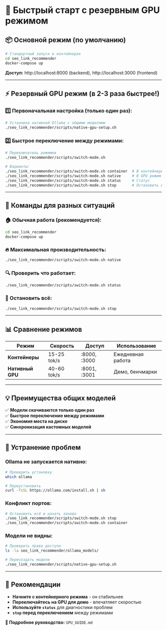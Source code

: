 # 🚀 Быстрый старт с резервным GPU режимом

## 📦 Основной режим (по умолчанию)
```bash
# Стандартный запуск в контейнерах
cd seo_link_recommender
docker-compose up
```
**Доступ:** http://localhost:8000 (backend), http://localhost:3000 (frontend)

---

## ⚡ Резервный GPU режим (в 2-3 раза быстрее!)

### 1️⃣ Первоначальная настройка (только один раз):
```bash
# Установка нативной Ollama с общими моделями
./seo_link_recommender/scripts/native-gpu-setup.sh
```

### 2️⃣ Быстрое переключение между режимами:
```bash
# Переключатель режимов
./seo_link_recommender/scripts/switch-mode.sh

# Варианты:
./seo_link_recommender/scripts/switch-mode.sh container  # В контейнеры  
./seo_link_recommender/scripts/switch-mode.sh native     # В GPU режим
./seo_link_recommender/scripts/switch-mode.sh status     # Статус
./seo_link_recommender/scripts/switch-mode.sh stop       # Остановить всё
```

---

## 🔄 Команды для разных ситуаций

### 🏠 Обычная работа (рекомендуется):
```bash
cd seo_link_recommender
docker-compose up
```

### 🔥 Максимальная производительность:
```bash  
./seo_link_recommender/scripts/switch-mode.sh native
```

### 🔍 Проверить что работает:
```bash
./seo_link_recommender/scripts/switch-mode.sh status
```

### 🛑 Остановить всё:
```bash
./seo_link_recommender/scripts/switch-mode.sh stop
```

---

## 📊 Сравнение режимов

| Режим | Скорость | Доступ | Использование |
|-------|----------|--------|--------------|
| **Контейнеры** | 15-25 tok/s | :8000, :3000 | Ежедневная работа |
| **Нативный GPU** | 40-60 tok/s | :8001, :3001 | Демо, бенчмарки |

---

## 💡 Преимущества общих моделей

✅ **Модели скачиваются только один раз**  
✅ **Быстрое переключение между режимами**  
✅ **Экономия места на диске**  
✅ **Синхронизация кастомных моделей**

---

## 🔧 Устранение проблем

### Ollama не запускается нативно:
```bash
# Проверить установку
which ollama

# Переустановить
curl -fsSL https://ollama.com/install.sh | sh
```

### Конфликт портов:
```bash
# Остановить всё и начать заново
./seo_link_recommender/scripts/switch-mode.sh stop
./seo_link_recommender/scripts/switch-mode.sh container
```

### Модели не видны:
```bash
# Проверить права доступа
ls -la seo_link_recommender/ollama_models/

# Пересоздать модели
./seo_link_recommender/scripts/native-gpu-setup.sh
```

---

## 🎯 Рекомендации

- **Начните с контейнерного режима** - он стабильнее
- **Переключайтесь на GPU для демо** - впечатляет скоростью  
- **Используйте `status`** для диагностики проблем
- **`stop` перед переключением** между режимами

**🔗 Подробное руководство:** `GPU_GUIDE.md` 